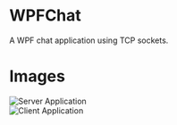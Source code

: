 # WPFChat
A WPF chat application using TCP sockets.

# Images
![Server Application](https://imgur.com/1L7IrMW.png)
</br>
![Client Application](https://imgur.com/qkZPu3I.png)

